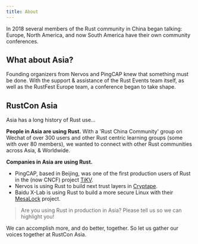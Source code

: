 ```yaml
---
title: About
---
```


In 2018 several members of the Rust community in China began talking: Europe, North America, and now South America have their own community conferences.

## What about Asia?

Founding organizers from Nervos and PingCAP knew that something must be done. With the support & assistance of the Rust Events team itself, as well as the RustFest Europe team, a conference began to take shape.

## RustCon Asia

Asia has a long history of Rust use...

**People in Asia are using Rust.** With a 'Rust China Community' group on Wechat of over 300 users and other Rust centric learning groups (some with over 80 members), we wanted to connect with other Rust communities across Asia, & Worldwide.

**Companies in Asia are using Rust.** 

* PingCAP, based in Beijing, was one of the first production users of Rust in the (now CNCF) project [TiKV](http://tikv.org/).
* Nervos is using Rust to build next trust layers in [Cryptape](https://www.cryptape.com/#/).
* Baidu X-Lab is using Rust to build a more secure Linux with their [MesaLock](https://github.com/mesalock-linux/) project.

> Are you using Rust in production in Asia? Please tell us so we can highlight you!

We can accomplish more, and do better, together. So let us gather our voices together at RustCon Asia.